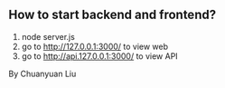 ## How to start backend and frontend?
1. node server.js
2. go to http://127.0.0.1:3000/ to view web
3. go to http://api.127.0.0.1:3000/ to view API

By Chuanyuan Liu
